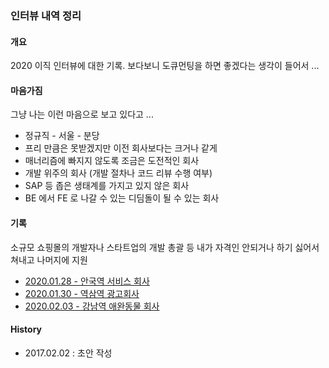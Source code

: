 ### 인터뷰 내역 정리

#### 개요
 2020 이직 인터뷰에 대한 기록. 보다보니 도큐먼팅을 하면 좋겠다는 생각이 들어서 ... 
 
#### 마음가짐

그냥 나는 이런 마음으로 보고 있다고 ...
- 정규직 - 서울 - 분당
- 프리 만큼은 못받겠지만 이전 회사보다는 크거나 같게 
- 매너리즘에 빠지지 않도록 조금은 도전적인 회사
- 개발 위주의 회사 (개발 절차나 코드 리뷰 수행 여부)
- SAP 등 좁은 생태계를 가지고 있지 않은 회사
- BE 에서 FE 로 나갈 수 있는 디딤돌이 될 수 있는 회사

#### 기록

소규모 쇼핑몰의 개발자나 스타트업의 개발 총괄 등 내가 자격인 안되거나 하기 싫어서 쳐내고 나머지에 지원

- [2020.01.28 - 안국역 서비스 회사]()
- [2020.01.30 - 역삼역 광고회사]()
- [2020.02.03 - 강남역 애완동물 회사]()

#### History
- 2017.02.02 : 초안 작성

